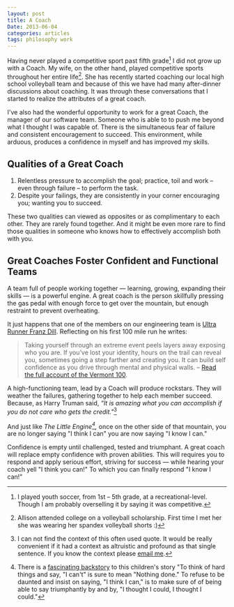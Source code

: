 ```yaml
---
layout: post
title: A Coach
Date: 2013-06-04
categories: articles
tags: philosophy work
--- 
```


Having never played a competitive sport past fifth grade[^1] I did not grow up with a Coach. My wife, on the other hand, played competitive sports throughout her entire life[^2]. She has recently started coaching our local high school volleyball team and because of this we have had many after-dinner discussions about coaching. It was through these conversations that I started to realize the attributes of a great coach. 

I've also had the wonderful opportunity to work for a great Coach, the manager of our software team. Someone who is able to to push me beyond what I thought I was capable of. There is the simultaneous fear of failure and consistent encouragement to succeed. This environment, while arduous, produces a confidence in myself and has improved my skills. 

## Qualities of a Great Coach

1. Relentless pressure to accomplish the goal; practice, toil and work &ndash; even through failure &ndash; to perform the task.
2. Despite your failings, they are consistently in your corner encouraging you; wanting you to succeed.

These two qualities can viewed as opposites or as complimentary to each other. They are rarely found together. And it might be even more rare to find those qualities in someone who knows how to effectively accomplish both with you. 

## Great Coaches Foster Confident and Functional Teams

A team full of people working together &mdash; learning, growing, expanding their skills &mdash; is a powerful engine. A great coach is the person skillfully pressing the gas pedal with enough force to get over the mountain, but enough restraint to prevent overheating.

It just happens that one of the members on our engineering team is [Ultra Runner Franz Dill](http://dillweedrunner.wordpress.com/). Reflecting on his first 100 mile run he writes:

> Taking yourself through an extreme event peels layers away exposing who you are.  If you’ve lost your identity, hours on the trail can reveal you, sometimes going a step farther and creating you.  It can build self confidence as you drive through mental and physical walls. &ndash; [Read the full account of the Vermont 100](http://dillweedrunner.wordpress.com/2011/07/25/vermont-100-step-2-in-the-path-to-slam/).

A high-functioning team, lead by a Coach will produce rockstars. They will weather the failures, gathering together to help each member succeed. Because, as Harry Truman said, *“It is amazing what you can accomplish if you do not care who gets the credit."*[^3]

And just like *The Little Engine[^4],* once on the other side of that mountain, you are no longer saying "I think I can" you are now saying "I know I can."

Confidence is empty until challenged, tested and triumphant. A great coach will replace empty confidence with proven abilities. This will requires you to respond and apply serious effort, striving for success &mdash; while hearing your coach yell "I think you can!" To which you can finally respond "I know I can!"

[^1]:I played youth soccer, from 1st &ndash; 5th grade, at a recreational-level. Though I am probably overselling it by saying it was competitive. 

[^2]:Allison attended college on a volleyball scholarship. First time I met her she was wearing her spandex volleyball shorts :)

[^3]: I can not find the context of this often used quote. It would be really convenient if it had a context as altruistic and profound as that single sentence. If you know the context please [email me](brian@bitbyteyum.com).

[^4]: There is a [fascinating backstory](http://tigger.uic.edu/~plotnick/littleng.htm) to this children's story "To think of hard things and say, "I can't" is sure to mean "Nothing done." To refuse to be daunted and insist on saying, "I think I can," is to make sure of of being able to say triumphantly by and by, "I thought I could, I  thought I could." 